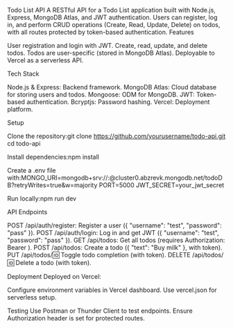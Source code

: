 Todo List API
A RESTful API for a Todo List application built with Node.js, Express, MongoDB Atlas, and JWT authentication. Users can register, log in, and perform CRUD operations (Create, Read, Update, Delete) on todos, with all routes protected by token-based authentication.
Features

User registration and login with JWT.
Create, read, update, and delete todos.
Todos are user-specific (stored in MongoDB Atlas).
Deployable to Vercel as a serverless API.

Tech Stack

Node.js & Express: Backend framework.
MongoDB Atlas: Cloud database for storing users and todos.
Mongoose: ODM for MongoDB.
JWT: Token-based authentication.
Bcryptjs: Password hashing.
Vercel: Deployment platform.

Setup

Clone the repository:git clone https://github.com/yourusername/todo-api.git
cd todo-api


Install dependencies:npm install


Create a .env file with:MONGO_URI=mongodb+srv://<username>:<password>@cluster0.abzrevk.mongodb.net/todoDB?retryWrites=true&w=majority
PORT=5000
JWT_SECRET=your_jwt_secret


Run locally:npm run dev



API Endpoints

POST /api/auth/register: Register a user ({ "username": "test", "password": "pass" }).
POST /api/auth/login: Log in and get JWT ({ "username": "test", "password": "pass" }).
GET /api/todos: Get all todos (requires Authorization: Bearer <token>).
POST /api/todos: Create a todo ({ "text": "Buy milk" }, with token).
PUT /api/todos/:id: Toggle todo completion (with token).
DELETE /api/todos/:id: Delete a todo (with token).

Deployment
Deployed on Vercel:

Configure environment variables in Vercel dashboard.
Use vercel.json for serverless setup.

Testing
Use Postman or Thunder Client to test endpoints. Ensure Authorization header is set for protected routes.
